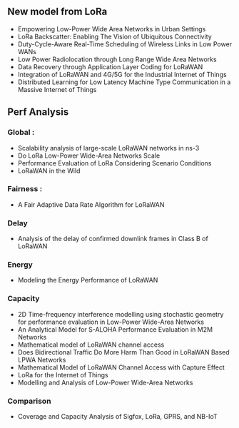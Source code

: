 ## New model from LoRa
- Empowering Low-Power Wide Area Networks in Urban Settings
- LoRa Backscatter: Enabling The Vision of Ubiquitous Connectivity
- Duty-Cycle-Aware Real-Time Scheduling of Wireless Links in Low Power WANs
- Low Power Radiolocation through Long Range Wide Area Networks
- Data Recovery through Application Layer Coding for LoRaWAN
- Integration of LoRaWAN and 4G/5G for the Industrial Internet of Things
- Distributed Learning for Low Latency Machine Type Communication in a Massive Internet of Things

## Perf Analysis

### Global :
- Scalability analysis of large-scale LoRaWAN networks in ns-3
- Do LoRa Low-Power Wide-Area Networks Scale
- Performance Evaluation of LoRa Considering Scenario Conditions
- LoRaWAN in the Wild

### Fairness :
- A Fair Adaptive Data Rate Algorithm for LoRaWAN

### Delay
- Analysis of the delay of confirmed downlink frames in Class B of LoRaWAN

### Energy
- Modeling the Energy Performance of LoRaWAN

### Capacity
- 2D Time-frequency interference modelling using stochastic geometry for performance evaluation in Low-Power Wide-Area Networks
- An Analytical Model for S-ALOHA Performance Evaluation in M2M Networks
- Mathematical model of LoRaWAN channel access
- Does Bidirectional Traffic Do More Harm Than Good in LoRaWAN Based LPWA Networks
- Mathematical Model of LoRaWAN Channel Access with Capture Effect
- LoRa for the Internet of Things
- Modelling and Analysis of Low-Power Wide-Area Networks

### Comparison
- Coverage and Capacity Analysis of Sigfox, LoRa, GPRS, and NB-IoT
